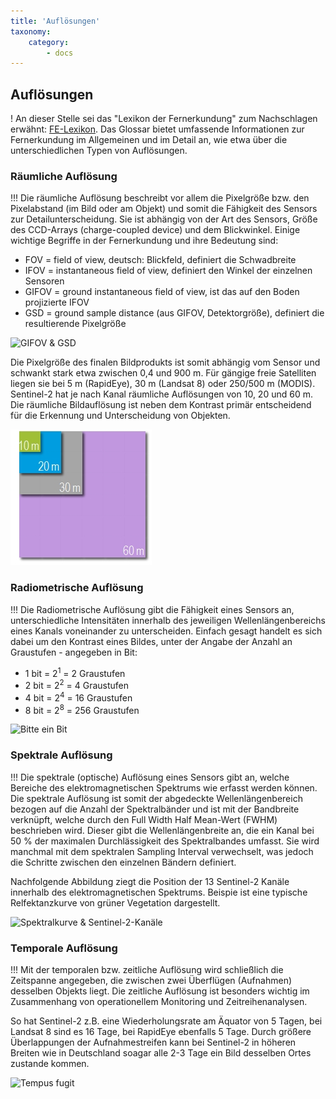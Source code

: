 ```yaml
---
title: 'Auflösungen'
taxonomy:
    category:
        - docs
---
```


## Auflösungen

! An dieser Stelle sei das "Lexikon der Fernerkundung" zum Nachschlagen erwähnt: [FE-Lexikon](http://www.fe-lexikon.info/lexikon-a.htm#aufloesung). Das Glossar bietet umfassende Informationen zur Fernerkundung im Allgemeinen und im Detail an, wie etwa über die unterschiedlichen Typen von Auflösungen.

### Räumliche Auflösung
!!! Die räumliche Auflösung beschreibt vor allem die Pixelgröße bzw. den Pixelabstand (im Bild oder am Objekt) und somit die Fähigkeit des Sensors zur Detailunterscheidung. Sie ist abhängig von der Art des Sensors, Größe des CCD-Arrays (charge-coupled device) und dem Blickwinkel. Einige wichtige Begriffe in der Fernerkundung und ihre Bedeutung sind:
- FOV = field of view, deutsch: Blickfeld, definiert die Schwadbreite
- IFOV = instantaneous field of view, definiert den Winkel der einzelnen Sensoren
- GIFOV = ground instantaneous field of view, ist das auf den Boden projizierte IFOV
- GSD = ground sample distance (aus GIFOV, Detektorgröße), definiert die resultierende Pixelgröße

![GIFOV & GSD](GIFOV_Jones&Vaughn_b.jpg?classes=caption "Wichtige Kenngrößen in der Fernerkundung. Quelle: Jones & Vaughn, 2010.")

Die Pixelgröße des finalen Bildprodukts ist somit abhängig vom Sensor und schwankt stark etwa zwischen 0,4 und 900 m. Für gängige freie Satelliten liegen sie bei 5 m (RapidEye), 30 m (Landsat 8) oder 250/500 m (MODIS). Sentinel-2 hat je nach Kanal räumliche Auflösungen von 10, 20 und 60 m. Die räumliche Bildauflösung ist neben dem Kontrast primär entscheidend für die Erkennung und Unterscheidung von Objekten.

![Pixelgröße](Räumliche_Auflösung.jpg?classes=caption "Unterschiedliche räumliche Auflösungen zum Vergleich.")

### Radiometrische Auflösung
!!! Die Radiometrische Auflösung gibt die Fähigkeit eines Sensors an, unterschiedliche Intensitäten innerhalb des jeweiligen Wellenlängenbereichs eines Kanals voneinander zu unterscheiden. Einfach gesagt handelt es sich dabei um den Kontrast eines Bildes, unter der Angabe der Anzahl an Graustufen - angegeben in Bit:
- 1 bit =  2<sup>1</sup> =   2 Graustufen
- 2 bit =  2<sup>2</sup> =   4 Graustufen
- 4 bit =  2<sup>4</sup> = 16 Graustufen
- 8 bit =  2<sup>8</sup> = 256 Graustufen

![Bitte ein Bit](bitt.jpg?classes=caption "Die Radiometrische Auflösung defniniert die Sensitivität des Sensors, sprich den Kontrast.")

### Spektrale Auflösung
!!!  Die spektrale (optische) Auflösung eines Sensors gibt an, welche Bereiche des elektromagnetischen Spektrums wie erfasst werden können. Die spektrale Auflösung ist somit der abgedeckte Wellenlängenbereich bezogen auf die Anzahl der Spektralbänder und ist mit der Bandbreite verknüpft, welche durch den Full Width Half Mean-Wert (FWHM) beschrieben wird. Dieser gibt die Wellenlängenbreite an, die ein Kanal bei 50 % der maximalen Durchlässigkeit des Spektralbandes umfasst. Sie wird manchmal mit dem spektralen Sampling Interval verwechselt, was jedoch die Schritte zwischen den einzelnen Bändern definiert.

Nachfolgende Abbildung ziegt die Position der 13 Sentinel-2 Kanäle innerhalb des elektromagnetischen Spektrums. Beispie ist eine typische Relfektanzkurve von grüner Vegetation dargestellt.

![Spektralkurve & Sentinel-2-Kanäle](Sentinel-2_bands_vegref.jpg?classes=caption "Position der Sentinel-2-Bänder am Beispiel einer typischen Reflektanzkurve grüner Vegetation. Kurve: Buchenkrone, Sensor: AISA Eagle/Hawk, nach Aberle, 2017.")

### Temporale Auflösung
!!! Mit der temporalen bzw. zeitliche Auflösung wird schließlich die Zeitspanne angegeben, die zwischen zwei Überflügen (Aufnahmen) desselben Objekts liegt. Die zeitliche Auflösung ist besonders wichtig im Zusammenhang von operationellem Monitoring und Zeitreihenanalysen.

So hat Sentinel-2 z.B. eine Wiederholungsrate am Äquator von 5 Tagen, bei Landsat 8 sind es 16 Tage, bei RapidEye ebenfalls 5 Tage. Durch größere Überlappungen der Aufnahmestreifen kann bei Sentinel-2 in höheren Breiten wie in Deutschland soagar alle 2-3 Tage ein Bild desselben Ortes zustande kommen.

![Tempus fugit](temp_Aufl.jpg?)
